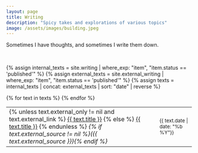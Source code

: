 ```yaml
---
layout: page
title: Writing
description: "Spicy takes and explorations of various topics"
image: /assets/images/building.jpeg
---
```


Sometimes I have thoughts, and sometimes I write them down. 

<br/>

{% assign internal_texts = site.writing | where_exp: "item", "item.status == 'published'" %}
{% assign external_texts = site.external_writing | where_exp: "item", "item.status == 'published'" %}
{% assign texts = internal_texts | concat: external_texts | sort: "date" | reverse %}

<table class='writing-table'>
{% for text in texts %}
<tr>
<td>
    {% unless text.external_only != nil and text.external_link %}
    <a class="title" href="{{ text.url }}">{{ text.title }}</a> 
    {% else %}
    <a class='title' href="{{ text.external_link }}">{{ text.title }}</a> 
    {% endunless %} 
    <i>{% if text.external_source != nil %}({{ text.external_source }}){% endif %}</i>
</td>
<td>
    <small id='date'>{{ text.date | date: "%b %Y"}}</small>
</td>
</tr>
{% endfor %}
</table>

